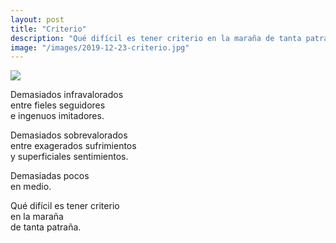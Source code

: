 ```yaml
---
layout: post
title: "Criterio"
description: "Qué difícil es tener criterio en la maraña de tanta patraña."
image: "/images/2019-12-23-criterio.jpg"
---
```


<img src="{{page.image | prepend: site.baseurl}}" class="round">

Demasiados infravalorados  
entre fieles seguidores  
e ingenuos imitadores.

Demasiados sobrevalorados  
entre exagerados sufrimientos  
y superficiales sentimientos.

Demasiadas pocos  
en medio.

Qué difícil es tener criterio  
en la maraña  
de tanta patraña.